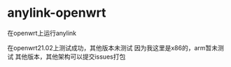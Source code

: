 # anylink-openwrt
在openwrt上运行anylink

在openwrt21.02上测试成功，其他版本未测试
因为我这里是x86的，arm暂未测试
其他版本，其他架构可以提交issues打包

